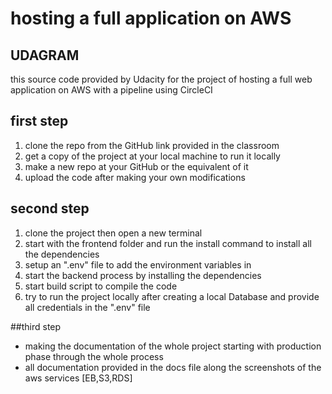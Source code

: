 # hosting a full application on AWS


## UDAGRAM

this source code provided by Udacity for the project of hosting a full web application on AWS with a pipeline using CircleCI



## first step
1. clone the repo from the GitHub link provided in the classroom 
2. get a copy of the project at your local machine to run it locally
3. make a new repo at your GitHub or the equivalent of it 
4. upload the code after making your own modifications 

## second step
1. clone the project then open a new terminal 
2. start with the frontend folder and run the install command to install all the dependencies 
3. setup an ".env" file to add the environment variables in 
4. start the backend process by installing the dependencies 
5. start build script to compile the code
6. try to run the project locally after creating a local Database and provide all credentials in the ".env" file
 

##third step

* making the documentation of the whole project starting with production phase through the whole process
* all documentation provided in the docs file along the screenshots of the aws services [EB,S3,RDS]